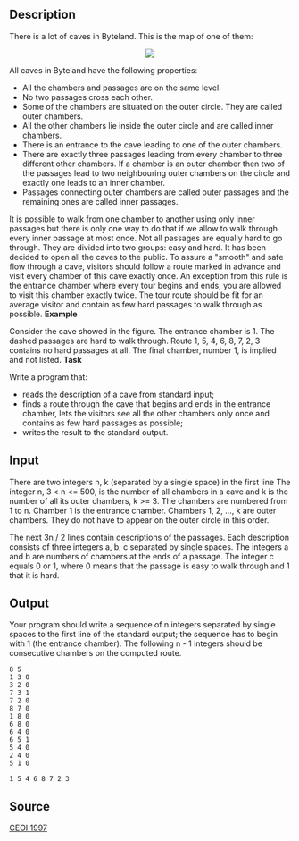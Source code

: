 <h2>Description</h2><p>There is a lot of caves in Byteland. This is the map of one of them: 
</p><center><img src="images/1714_1.jpg"></center><p>
</p>All caves in Byteland have the following properties: 
<ul><li>All the chambers and passages are on the same level. 
<br></li><li>No two passages cross each other. 
<br></li><li>Some of the chambers are situated on the outer circle. They are called outer chambers. 
<br></li><li>All the other chambers lie inside the outer circle and are called inner chambers. 
<br></li><li>There is an entrance to the cave leading to one of the outer chambers. 
<br></li><li>There are exactly three passages leading from every chamber to three different other chambers. If a chamber is an outer chamber then two of the passages lead to two neighbouring outer chambers on the circle and exactly one leads to an inner chamber. 
<br></li><li>Passages connecting outer chambers are called outer passages and the remaining ones are called inner passages. </li></ul><p>
</p>It is possible to walk from one chamber to another using only inner passages but there is only one way to do that if we allow to walk through every inner passage at most once. 
Not all passages are equally hard to go through. They are divided into two groups: easy and hard. 
It has been decided to open all the caves to the public. To assure a "smooth" and safe flow through a cave, visitors should follow a route marked in advance and visit every chamber of this cave exactly once. An exception from this rule is the entrance chamber where every tour begins and ends, you are allowed to visit this chamber exactly twice. The tour route should be fit for an average visitor and contain as few hard passages to walk through as possible. 
<b>Example</b><p>
</p>Consider the cave showed in the figure. The entrance chamber is 1. The dashed passages are hard to walk through. Route 1, 5, 4, 6, 8, 7, 2, 3 contains no hard passages at all. The final chamber, number 1, is implied and not listed.
<b>Task</b><p> 
</p>Write a program that: 
<ul><li>reads the description of a cave from standard input;
<br></li><li>finds a route through the cave that begins and ends in the entrance chamber, lets the visitors see all the other chambers only once and contains as few hard passages as possible; 
<br></li><li>writes the result to the standard output.</li></ul><h2>Input</h2><p>There are two integers n, k (separated by a single space) in the first line The integer n, 3 &lt; n &lt;= 500, is the number of all chambers in a cave and k is the number of all its outer chambers, k &gt;= 3. The chambers are numbered from 1 to n. Chamber 1 is the entrance chamber. Chambers 1, 2, ..., k are outer chambers. They do not have to appear on the outer circle in this order. 
</p>
The next 3n / 2 lines contain descriptions of the passages. Each description consists of three integers a, b, c separated by single spaces. The integers a and b are numbers of chambers at the ends of a passage. The integer c equals 0 or 1, where 0 means that the passage is easy to walk through and 1 that it is hard. 
<h2>Output</h2><p>Your program should write a sequence of n integers separated by single spaces to the first line of the standard output; the sequence has to begin with 1 (the entrance chamber). The following n - 1 integers should be consecutive chambers on the computed route. </p><pre><code class="language-input1">8 5
1 3 0
3 2 0
7 3 1
7 2 0
8 7 0
1 8 0
6 8 0
6 4 0
6 5 1
5 4 0
2 4 0
5 1 0
</code></pre><pre><code class="language-output1">1 5 4 6 8 7 2 3
</code></pre><h2>Source</h2><a href="searchproblem?field=source&amp;key=CEOI+1997">CEOI 1997</a>